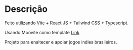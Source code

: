 # Descrição

Feito utilizando Vite + React JS + Tailwind CSS + Typescript.

Usando Moovite como template [Link](https://github.com/mooship/moovite).

Projeto para enaltecer e apoiar jogos indies brasileiros.


